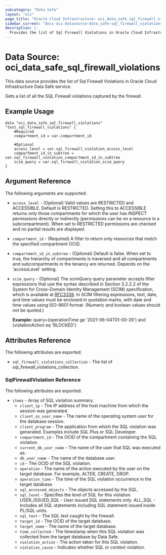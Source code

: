 ```yaml
---
subcategory: "Data Safe"
layout: "oci"
page_title: "Oracle Cloud Infrastructure: oci_data_safe_sql_firewall_violations"
sidebar_current: "docs-oci-datasource-data_safe-sql_firewall_violations"
description: |-
  Provides the list of Sql Firewall Violations in Oracle Cloud Infrastructure Data Safe service
---
```


# Data Source: oci_data_safe_sql_firewall_violations
This data source provides the list of Sql Firewall Violations in Oracle Cloud Infrastructure Data Safe service.

Gets a list of all the SQL Firewall violations captured by the firewall.


## Example Usage

```hcl
data "oci_data_safe_sql_firewall_violations" "test_sql_firewall_violations" {
	#Required
	compartment_id = var.compartment_id

	#Optional
	access_level = var.sql_firewall_violation_access_level
	compartment_id_in_subtree = var.sql_firewall_violation_compartment_id_in_subtree
	scim_query = var.sql_firewall_violation_scim_query
}
```

## Argument Reference

The following arguments are supported:

* `access_level` - (Optional) Valid values are RESTRICTED and ACCESSIBLE. Default is RESTRICTED. Setting this to ACCESSIBLE returns only those compartments for which the user has INSPECT permissions directly or indirectly (permissions can be on a resource in a subcompartment). When set to RESTRICTED permissions are checked and no partial results are displayed. 
* `compartment_id` - (Required) A filter to return only resources that match the specified compartment OCID.
* `compartment_id_in_subtree` - (Optional) Default is false. When set to true, the hierarchy of compartments is traversed and all compartments and subcompartments in the tenancy are returned. Depends on the 'accessLevel' setting. 
* `scim_query` - (Optional) The scimQuery query parameter accepts filter expressions that use the syntax described in Section 3.2.2.2 of the System for Cross-Domain Identity Management (SCIM) specification, which is available at [RFC3339](https://tools.ietf.org/html/draft-ietf-scim-api-12). In SCIM filtering expressions, text, date, and time values must be enclosed in quotation marks, with date and time values using ISO-8601 format. (Numeric and boolean values should not be quoted.)

	**Example:** query=(operationTime ge '2021-06-04T01-00-26') and (violationAction eq 'BLOCKED') 


## Attributes Reference

The following attributes are exported:

* `sql_firewall_violations_collection` - The list of sql_firewall_violations_collection.

### SqlFirewallViolation Reference

The following attributes are exported:

* `items` - Array of SQL violation summary.
	* `client_ip` - The IP address of the host machine from which the session was generated.
	* `client_os_user_name` - The name of the operating system user for the database session.
	* `client_program` - The application from which the SQL violation was generated. Examples include SQL Plus or SQL Developer.
	* `compartment_id` - The OCID of the compartment containing the SQL violation.
	* `current_db_user_name` - The name of the user that SQL was executed as.
	* `db_user_name` - The name of the database user.
	* `id` - The OCID of the SQL violation.
	* `operation` - The name of the action executed by the user on the target database. For example, ALTER, CREATE, DROP.
	* `operation_time` - The time of the SQL violation occurrence in the target database.
	* `sql_accessed_objects` - The objects accessed by the SQL.
	* `sql_level` - Specifies the level of SQL for this violation. USER_ISSUED_SQL - User issued SQL statements only. ALL_SQL - Includes all SQL statements including SQL statement issued inside PL/SQL units. 
	* `sql_text` - The SQL text caught by the firewall.
	* `target_id` - The OCID of the target database.
	* `target_name` - The name of the target database.
	* `time_collected` - The timestamp when this SQL violation was collected from the target database by Data Safe.
	* `violation_action` - The action taken for this SQL violation.
	* `violation_cause` - Indicates whether SQL or context violation.


